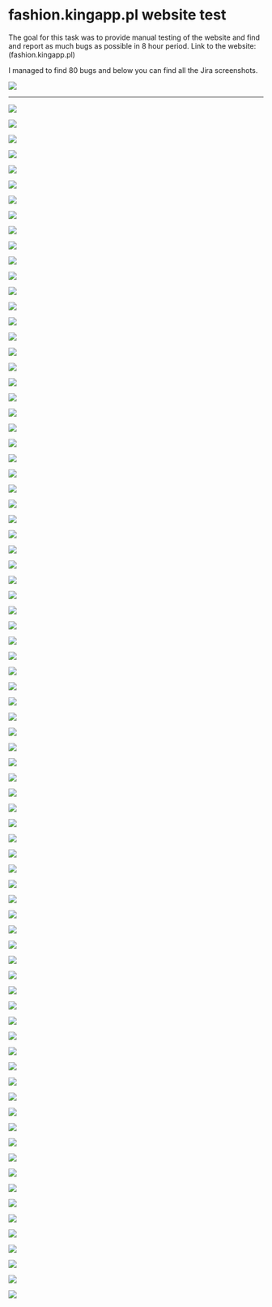 # fashion.kingapp.pl website test

The goal for this task was to provide manual testing of the website and find and report as much bugs as possible in 8 hour period.
Link to the website: (fashion.kingapp.pl)

I managed to find 80 bugs and below you can find all the Jira screenshots.


![](https://github.com/kkowalRepository/kkowal_portfolio/blob/master/Manual%20Testing/FashionKingApp/KingAppBugs/issue2.png)

----------------------------------------------------------------------------

![](https://github.com/kkowalRepository/kkowal_portfolio/blob/master/Manual%20Testing/FashionKingApp/KingAppBugs/issue4.png)


![](https://github.com/kkowalRepository/kkowal_portfolio/blob/master/Manual%20Testing/FashionKingApp/KingAppBugs/issue5.png)


![](https://github.com/kkowalRepository/kkowal_portfolio/blob/master/Manual%20Testing/FashionKingApp/KingAppBugs/issue6.png)


![](https://github.com/kkowalRepository/kkowal_portfolio/blob/master/Manual%20Testing/FashionKingApp/KingAppBugs/issue7.png)


![](https://github.com/kkowalRepository/kkowal_portfolio/blob/master/Manual%20Testing/FashionKingApp/KingAppBugs/issue8.png)


![](https://github.com/kkowalRepository/kkowal_portfolio/blob/master/Manual%20Testing/FashionKingApp/KingAppBugs/issue9.png)


![](https://github.com/kkowalRepository/kkowal_portfolio/blob/master/Manual%20Testing/FashionKingApp/KingAppBugs/issue10.png)


![](https://github.com/kkowalRepository/kkowal_portfolio/blob/master/Manual%20Testing/FashionKingApp/KingAppBugs/issue11.png)


![](https://github.com/kkowalRepository/kkowal_portfolio/blob/master/Manual%20Testing/FashionKingApp/KingAppBugs/issue12.png)


![](https://github.com/kkowalRepository/kkowal_portfolio/blob/master/Manual%20Testing/FashionKingApp/KingAppBugs/issue13.png)


![](https://github.com/kkowalRepository/kkowal_portfolio/blob/master/Manual%20Testing/FashionKingApp/KingAppBugs/issue14.png)


![](https://github.com/kkowalRepository/kkowal_portfolio/blob/master/Manual%20Testing/FashionKingApp/KingAppBugs/issue15.png)


![](https://github.com/kkowalRepository/kkowal_portfolio/blob/master/Manual%20Testing/FashionKingApp/KingAppBugs/issue16.png)


![](https://github.com/kkowalRepository/kkowal_portfolio/blob/master/Manual%20Testing/FashionKingApp/KingAppBugs/issue17.png)


![](https://github.com/kkowalRepository/kkowal_portfolio/blob/master/Manual%20Testing/FashionKingApp/KingAppBugs/issue18.png)


![](https://github.com/kkowalRepository/kkowal_portfolio/blob/master/Manual%20Testing/FashionKingApp/KingAppBugs/issue19.png)


![](https://github.com/kkowalRepository/kkowal_portfolio/blob/master/Manual%20Testing/FashionKingApp/KingAppBugs/issue20.png)


![](https://github.com/kkowalRepository/kkowal_portfolio/blob/master/Manual%20Testing/FashionKingApp/KingAppBugs/issue21.png)


![](https://github.com/kkowalRepository/kkowal_portfolio/blob/master/Manual%20Testing/FashionKingApp/KingAppBugs/issue22.png)


![](https://github.com/kkowalRepository/kkowal_portfolio/blob/master/Manual%20Testing/FashionKingApp/KingAppBugs/issue23.png)


![](https://github.com/kkowalRepository/kkowal_portfolio/blob/master/Manual%20Testing/FashionKingApp/KingAppBugs/issue24.png)


![](https://github.com/kkowalRepository/kkowal_portfolio/blob/master/Manual%20Testing/FashionKingApp/KingAppBugs/issue25.png)


![](https://github.com/kkowalRepository/kkowal_portfolio/blob/master/Manual%20Testing/FashionKingApp/KingAppBugs/issue26.png)


![](https://github.com/kkowalRepository/kkowal_portfolio/blob/master/Manual%20Testing/FashionKingApp/KingAppBugs/issue27.png)


![](https://github.com/kkowalRepository/kkowal_portfolio/blob/master/Manual%20Testing/FashionKingApp/KingAppBugs/issue28.png)


![](https://github.com/kkowalRepository/kkowal_portfolio/blob/master/Manual%20Testing/FashionKingApp/KingAppBugs/issue29.png)


![](https://github.com/kkowalRepository/kkowal_portfolio/blob/master/Manual%20Testing/FashionKingApp/KingAppBugs/issue30.png)


![](https://github.com/kkowalRepository/kkowal_portfolio/blob/master/Manual%20Testing/FashionKingApp/KingAppBugs/issue31.png)


![](https://github.com/kkowalRepository/kkowal_portfolio/blob/master/Manual%20Testing/FashionKingApp/KingAppBugs/issue32.png)


![](https://github.com/kkowalRepository/kkowal_portfolio/blob/master/Manual%20Testing/FashionKingApp/KingAppBugs/issue33.png)


![](https://github.com/kkowalRepository/kkowal_portfolio/blob/master/Manual%20Testing/FashionKingApp/KingAppBugs/issue34.png)


![](https://github.com/kkowalRepository/kkowal_portfolio/blob/master/Manual%20Testing/FashionKingApp/KingAppBugs/issue35.png)


![](https://github.com/kkowalRepository/kkowal_portfolio/blob/master/Manual%20Testing/FashionKingApp/KingAppBugs/issue36.png)


![](https://github.com/kkowalRepository/kkowal_portfolio/blob/master/Manual%20Testing/FashionKingApp/KingAppBugs/issue37.png)


![](https://github.com/kkowalRepository/kkowal_portfolio/blob/master/Manual%20Testing/FashionKingApp/KingAppBugs/issue38.png)


![](https://github.com/kkowalRepository/kkowal_portfolio/blob/master/Manual%20Testing/FashionKingApp/KingAppBugs/issue39.png)


![](https://github.com/kkowalRepository/kkowal_portfolio/blob/master/Manual%20Testing/FashionKingApp/KingAppBugs/issue40.png)


![](https://github.com/kkowalRepository/kkowal_portfolio/blob/master/Manual%20Testing/FashionKingApp/KingAppBugs/issue41.png)


![](https://github.com/kkowalRepository/kkowal_portfolio/blob/master/Manual%20Testing/FashionKingApp/KingAppBugs/issue42.png)


![](https://github.com/kkowalRepository/kkowal_portfolio/blob/master/Manual%20Testing/FashionKingApp/KingAppBugs/issue43.png)


![](https://github.com/kkowalRepository/kkowal_portfolio/blob/master/Manual%20Testing/FashionKingApp/KingAppBugs/issue44.png)


![](https://github.com/kkowalRepository/kkowal_portfolio/blob/master/Manual%20Testing/FashionKingApp/KingAppBugs/issue45.png)


![](https://github.com/kkowalRepository/kkowal_portfolio/blob/master/Manual%20Testing/FashionKingApp/KingAppBugs/issue46.png)


![](https://github.com/kkowalRepository/kkowal_portfolio/blob/master/Manual%20Testing/FashionKingApp/KingAppBugs/issue47.png)


![](https://github.com/kkowalRepository/kkowal_portfolio/blob/master/Manual%20Testing/FashionKingApp/KingAppBugs/issue48.png)


![](https://github.com/kkowalRepository/kkowal_portfolio/blob/master/Manual%20Testing/FashionKingApp/KingAppBugs/issue49.png)


![](https://github.com/kkowalRepository/kkowal_portfolio/blob/master/Manual%20Testing/FashionKingApp/KingAppBugs/issue50.png)


![](https://github.com/kkowalRepository/kkowal_portfolio/blob/master/Manual%20Testing/FashionKingApp/KingAppBugs/issue51.png)


![](https://github.com/kkowalRepository/kkowal_portfolio/blob/master/Manual%20Testing/FashionKingApp/KingAppBugs/issue52.png)


![](https://github.com/kkowalRepository/kkowal_portfolio/blob/master/Manual%20Testing/FashionKingApp/KingAppBugs/issue53.png)


![](https://github.com/kkowalRepository/kkowal_portfolio/blob/master/Manual%20Testing/FashionKingApp/KingAppBugs/issue54.png)


![](https://github.com/kkowalRepository/kkowal_portfolio/blob/master/Manual%20Testing/FashionKingApp/KingAppBugs/issue55.png)


![](https://github.com/kkowalRepository/kkowal_portfolio/blob/master/Manual%20Testing/FashionKingApp/KingAppBugs/issue56.png)


![](https://github.com/kkowalRepository/kkowal_portfolio/blob/master/Manual%20Testing/FashionKingApp/KingAppBugs/issue57.png)


![](https://github.com/kkowalRepository/kkowal_portfolio/blob/master/Manual%20Testing/FashionKingApp/KingAppBugs/issue58.png)


![](https://github.com/kkowalRepository/kkowal_portfolio/blob/master/Manual%20Testing/FashionKingApp/KingAppBugs/issue59.png)


![](https://github.com/kkowalRepository/kkowal_portfolio/blob/master/Manual%20Testing/FashionKingApp/KingAppBugs/issue60.png)


![](https://github.com/kkowalRepository/kkowal_portfolio/blob/master/Manual%20Testing/FashionKingApp/KingAppBugs/issue61.png)


![](https://github.com/kkowalRepository/kkowal_portfolio/blob/master/Manual%20Testing/FashionKingApp/KingAppBugs/issue62.png)


![](https://github.com/kkowalRepository/kkowal_portfolio/blob/master/Manual%20Testing/FashionKingApp/KingAppBugs/issue63.png)


![](https://github.com/kkowalRepository/kkowal_portfolio/blob/master/Manual%20Testing/FashionKingApp/KingAppBugs/issue64.png)


![](https://github.com/kkowalRepository/kkowal_portfolio/blob/master/Manual%20Testing/FashionKingApp/KingAppBugs/issue65.png)


![](https://github.com/kkowalRepository/kkowal_portfolio/blob/master/Manual%20Testing/FashionKingApp/KingAppBugs/issue66.png)


![](https://github.com/kkowalRepository/kkowal_portfolio/blob/master/Manual%20Testing/FashionKingApp/KingAppBugs/issue67.png)


![](https://github.com/kkowalRepository/kkowal_portfolio/blob/master/Manual%20Testing/FashionKingApp/KingAppBugs/issue68.png)


![](https://github.com/kkowalRepository/kkowal_portfolio/blob/master/Manual%20Testing/FashionKingApp/KingAppBugs/issue69.png)


![](https://github.com/kkowalRepository/kkowal_portfolio/blob/master/Manual%20Testing/FashionKingApp/KingAppBugs/issue70.png)


![](https://github.com/kkowalRepository/kkowal_portfolio/blob/master/Manual%20Testing/FashionKingApp/KingAppBugs/issue71.png)


![](https://github.com/kkowalRepository/kkowal_portfolio/blob/master/Manual%20Testing/FashionKingApp/KingAppBugs/issue72.png)


![](https://github.com/kkowalRepository/kkowal_portfolio/blob/master/Manual%20Testing/FashionKingApp/KingAppBugs/issue73.png)


![](https://github.com/kkowalRepository/kkowal_portfolio/blob/master/Manual%20Testing/FashionKingApp/KingAppBugs/issue74.png)


![](https://github.com/kkowalRepository/kkowal_portfolio/blob/master/Manual%20Testing/FashionKingApp/KingAppBugs/issue75.png)


![](https://github.com/kkowalRepository/kkowal_portfolio/blob/master/Manual%20Testing/FashionKingApp/KingAppBugs/issue76.png)


![](https://github.com/kkowalRepository/kkowal_portfolio/blob/master/Manual%20Testing/FashionKingApp/KingAppBugs/issue77.png)


![](https://github.com/kkowalRepository/kkowal_portfolio/blob/master/Manual%20Testing/FashionKingApp/KingAppBugs/issue78.png)


![](https://github.com/kkowalRepository/kkowal_portfolio/blob/master/Manual%20Testing/FashionKingApp/KingAppBugs/issue79.png)


![](https://github.com/kkowalRepository/kkowal_portfolio/blob/master/Manual%20Testing/FashionKingApp/KingAppBugs/issue80.png)


![](https://github.com/kkowalRepository/kkowal_portfolio/blob/master/Manual%20Testing/FashionKingApp/KingAppBugs/issue1.png)


![](https://github.com/kkowalRepository/kkowal_portfolio/blob/master/Manual%20Testing/FashionKingApp/KingAppBugs/issue3.png)


